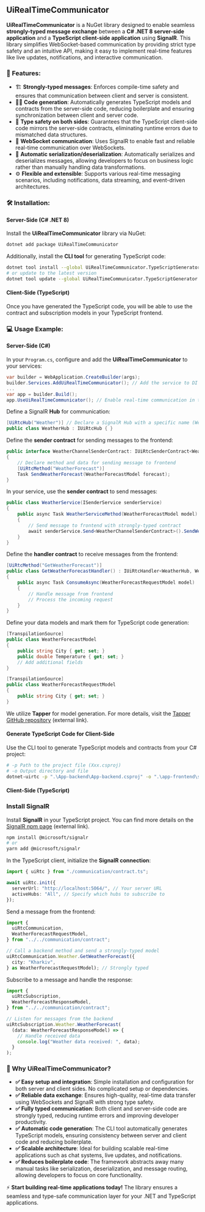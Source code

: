 ## UiRealTimeCommunicator

**UiRealTimeCommunicator** is a NuGet library designed to enable seamless **strongly-typed message exchange** between a **C# .NET 8 server-side application** and a **TypeScript client-side application** using **SignalR**. This library simplifies WebSocket-based communication by providing strict type safety and an intuitive API, making it easy to implement real-time features like live updates, notifications, and interactive communication.

### 🚀 Features:

- 🏗 **Strongly-typed messages**: Enforces compile-time safety and ensures that communication between client and server is consistent.
- 🧑‍💻 **Code generation**: Automatically generates TypeScript models and contracts from the server-side code, reducing boilerplate and ensuring synchronization between client and server code.
- 🔐 **Type safety on both sides**: Guarantees that the TypeScript client-side code mirrors the server-side contracts, eliminating runtime errors due to mismatched data structures.
- 📡 **WebSocket communication**: Uses SignalR to enable fast and reliable real-time communication over WebSockets.
- 🔄 **Automatic serialization/deserialization**: Automatically serializes and deserializes messages, allowing developers to focus on business logic rather than manually handling data transformations.
- ⚙️ **Flexible and extensible**: Supports various real-time messaging scenarios, including notifications, data streaming, and event-driven architectures.

### 🛠 Installation:

#### Server-Side (C# .NET 8)

Install the **UiRealTimeCommunicator** library via NuGet:

```sh
dotnet add package UiRealTimeCommunicator
```

Additionally, install the **CLI tool** for generating TypeScript code:

```sh
dotnet tool install --global UiRealTimeCommunicator.TypeScriptGenerator
# or update to the latest version
dotnet tool update --global UiRealTimeCommunicator.TypeScriptGenerator
```

#### Client-Side (TypeScript)

Once you have generated the TypeScript code, you will be able to use the contract and subscription models in your TypeScript frontend.

### 💻 Usage Example:

#### Server-Side (C#)

In your `Program.cs`, configure and add the **UiRealTimeCommunicator** to your services:

```csharp
var builder = WebApplication.CreateBuilder(args);
builder.Services.AddUiRealTimeCommunicator(); // Add the service to DI container
...
var app = builder.Build();
app.UseUiRealTimeCommunicator(); // Enable real-time communication in the app pipeline
```

Define a SignalR **Hub** for communication:

```csharp
[UiRtcHub("Weather")] // Declare a SignalR Hub with a specific name (Weather)
public class WeatherHub : IUiRtcHub { }
```

Define the **sender contract** for sending messages to the frontend:

```csharp
public interface WeatherChannelSenderContract: IUiRtcSenderContract<WeatherHub>
{
    // Declare method and data for sending message to frontend
    [UiRtcMethod("WeatherForecast")]
    Task SendWeatherForecast(WeatherForecastModel forecast);
}
```

In your service, use the **sender contract** to send messages:

```csharp
public class WeatherService(ISenderService senderService)
{
    public async Task WeatherServiceMethod(WeatherForecastModel model)
    {
        // Send message to frontend with strongly-typed contract
        await senderService.Send<WeatherChannelSenderContract>().SendWeatherForecast(model);
    }
}
```

Define the **handler contract** to receive messages from the frontend:

```csharp
[UiRtcMethod("GetWeatherForecast")]
public class GetWeatherForecastHandler() : IUiRtcHandler<WeatherHub, WeatherForecastRequestModel>
{
    public async Task ConsumeAsync(WeatherForecastRequestModel model)
    {
        // Handle message from frontend
        // Process the incoming request
    }
}
```

Define your data models and mark them for TypeScript code generation:

```csharp
[TranspilationSource]
public class WeatherForecastModel
{
    public string City { get; set; }
    public double Temperature { get; set; }
    // Add additional fields
}

[TranspilationSource]
public class WeatherForecastRequestModel
{
    public string City { get; set; }
}
```

We utilize **Tapper** for model generation. For more details, visit the [Tapper GitHub repository](https://github.com/nenoNaninu/Tapper) (external link).

#### Generate TypeScript Code for Client-Side

Use the CLI tool to generate TypeScript models and contracts from your C# project:

```sh
# -p Path to the project file (Xxx.csproj)
# -o Output directory and file
dotnet-uirtc -p ".\App-backend\App-backend.csproj" -o ".\app-frontend\src\communication\contract.ts"
```

#### Client-Side (TypeScript)

### Install SignalR

Install **SignalR** in your TypeScript project. You can find more details on the [SignalR npm page](https://www.npmjs.com/package/@microsoft/signalr) (external link).

```bash
npm install @microsoft/signalr
# or
yarn add @microsoft/signalr
```

In the TypeScript client, initialize the **SignalR connection**:

```typescript
import { uiRtc } from "./communication/contract.ts";

await uiRtc.init({
  serverUrl: "http://localhost:5064/", // Your server URL
  activeHubs: "All", // Specify which hubs to subscribe to
});
```

Send a message from the frontend:

```typescript
import {
  uiRtcCommunication,
  WeatherForecastRequestModel,
} from "../../communication/contract";

// Call a backend method and send a strongly-typed model
uiRtcCommunication.Weather.GetWeatherForecast({
  city: "Kharkiv",
} as WeatherForecastRequestModel); // Strongly typed
```

Subscribe to a message and handle the response:

```typescript
import {
  uiRtcSubscription,
  WeatherForecastResponseModel,
} from "../../communication/contract";

// Listen for messages from the backend
uiRtcSubscription.Weather.WeatherForecast(
  (data: WeatherForecastResponseModel) => {
    // Handle received data
    console.log("Weather data received: ", data);
  }
);
```

### 🎯 Why UiRealTimeCommunicator?

- **✅ Easy setup and integration**: Simple installation and configuration for both server and client sides. No complicated setup or dependencies.
- **✅ Reliable data exchange**: Ensures high-quality, real-time data transfer using WebSockets and SignalR with strong type safety.
- **✅ Fully typed communication**: Both client and server-side code are strongly typed, reducing runtime errors and improving developer productivity.
- **✅ Automatic code generation**: The CLI tool automatically generates TypeScript models, ensuring consistency between server and client code and reducing boilerplate.
- **✅ Scalable architecture**: Ideal for building scalable real-time applications such as chat systems, live updates, and notifications.
- **✅ Reduces boilerplate code**: The framework abstracts away many manual tasks like serialization, deserialization, and message routing, allowing developers to focus on core functionality.

⚡ **Start building real-time applications today!** The library ensures a seamless and type-safe communication layer for your .NET and TypeScript applications.
